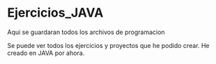 # Ejercicios_JAVA
Aqui se guardaran todos los archivos de programacion

Se puede ver todos los ejercicios y proyectos que he podido crear. He creado en JAVA por ahora.
